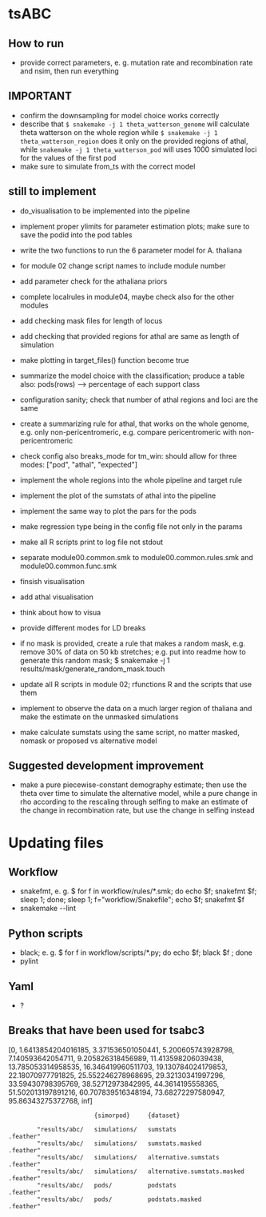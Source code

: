 # tsABC

## How to run
 + provide correct parameters, e. g. mutation rate and recombination rate and nsim, then run everything

## IMPORTANT
 + confirm the downsampling for model choice works correctly
 + describe that `$ snakemake -j 1 theta_watterson_genome` will calculate theta watterson on the whole region while `$ snakemake -j 1 theta_watterson_region` does it only on the provided regions of athal, while `snakemake -j 1 theta_watterson_pod` will uses 1000 simulated loci for the values of the first pod
 + make sure to simulate from_ts with the correct model

## still to implement
 + do_visualisation to be implemented into the pipeline
 + implement proper ylimits for parameter estimation plots; make sure to save the podid into the pod tables
 + write the two functions to run the 6 parameter model for A. thaliana
 + for module 02 change script names to include module number
 + add parameter check for the athaliana priors
 + complete localrules in module04, maybe check also for the other modules
 + add checking mask files for length of locus
 + add checking that provided regions for athal are same as length of simulation
 + make plotting in target_files() function become true
 + summarize the model choice with the classification; produce a table also: pods(rows) --> percentage of each support class
 + configuration sanity; check that number of athal regions and loci are the same
 + create a summarizing rule for athal, that works on the whole genome, e.g. only non-pericentromeric, e.g. compare pericentromeric with non-pericentromeric
 + check config also breaks_mode for tm_win: should allow for three modes: ["pod", "athal", "expected"]
 + implement the whole regions into the whole pipeline and target rule
 + implement the plot of the sumstats of athal into the pipeline
 + implement the same way to plot the pars for the pods
 + make regression type being in the config file not only in the params
 + make all R scripts print to log file not stdout
 + separate module00.common.smk to module00.common.rules.smk and module00.common.func.smk
 + finsish visualisation
 + add athal visualisation
 + think about how to visua
 + provide different modes for LD breaks

 + if no mask is provided, create a rule that makes a random mask, e.g. remove 30% of data on 50 kb stretches; e.g. put into readme how to generate this random mask; $ snakemake -j 1 results/mask/generate_random_mask.touch
 + update all R scripts in module 02; rfunctions R and the scripts that use them
 + implement to observe the data on a much larger region of thaliana and make the estimate on the unmasked simulations
 + make calculate sumstats using the same script, no matter masked, nomask or proposed vs alternative model

## Suggested development improvement
 + make a pure piecewise-constant demography estimate; then use the theta over time to simulate the alternative model, while a pure change in rho according to the rescaling through selfing to make an estimate of the change in recombination rate, but use the change in selfing instead

# Updating files

## Workflow
 + snakefmt, e. g. $ for f in workflow/rules/*.smk; do echo $f; snakefmt $f; sleep 1; done; sleep 1; f="workflow/Snakefile"; echo $f; snakefmt $f
 + snakemake --lint

## Python scripts
 + black; e. g. $ for f in workflow/scripts/*.py; do echo $f; black $f ; done
 + pylint

## Yaml
 + ?


## Breaks that have been used for tsabc3
[0, 1.6413854204016185, 3.371536501050441, 5.200605743928798, 7.140593642054711, 9.205826318456989, 11.413598206039438, 13.785053314958535, 16.346419960511703, 19.130784024179853, 22.18070977791825, 25.552246278968695, 29.32130341997296, 33.59430798395769, 38.52712973842995, 44.3614195558365, 51.502013197891216, 60.707839516348194, 73.68272297580947, 95.86343275372768, inf]


                            {simorpod}     {dataset}

            "results/abc/   simulations/   sumstats                       .feather"
            "results/abc/   simulations/   sumstats.masked                .feather"
            "results/abc/   simulations/   alternative.sumstats           .feather"
            "results/abc/   simulations/   alternative.sumstats.masked    .feather"
            "results/abc/   pods/          podstats                       .feather"
            "results/abc/   pods/          podstats.masked                .feather"
